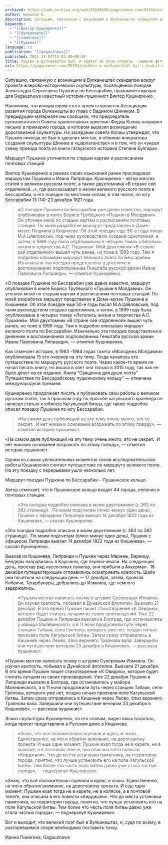 ```yaml
---
archived: https://web.archive.org/web/20240630/gagauznews.com/99104/pushkin-v-vulkaneshtah-byl-i-hvatit-ob-etom-sporit-mnenie-avtoritetnogo-issledovatelya.html
author: Николай К.
description: Ситуацию, связанную с возникшим в Вулканештах скандалом вокруг проекта жанрово-исторической скульптуры, посвященной поездке Александра Сергеевича Пушкина по Бессарабии, прокомментировал для Gagauznews известный историк-пушкинист Виктор Кушниренко. Напомним, что инициатором этого проекта является Ассоциация развития города Вулканешты во главе с Вадимом Шиником. В предыдущем материале мы сообщали, что председатель вулканештского Совета православных христиан Федор Колиш направил письмо в примарию города, в котором выразил возмущение дороговизной скульптуры. На заседании совета Колиш утверждал, что Пушкин никогда не был в здешних местах, и обвинил инициатора создания скульптуры Шиника в «шарлатанстве» и в том, что он «украл схему проезда поэта из книги гагаузского историка Степана Булгара». […]
keywords:
  - "[[Виктор Кушниренко]]"
  - "[[Вулканешты]]"
  - "[[памятник]]"
  - "[[Пушкин]]"
language: ru
publication: "[[gagauznews]]"
published: 2021-11-04T15:03:08+00:00
title: Пушкин в Вулканештах был, и хватит об этом спорить - мнение авторитетного исследователя
url: https://gagauznews.com/99104/pushkin-v-vulkaneshtah-byl-i-hvatit-ob-etom-sporit-mnenie-avtoritetnogo-issledovatelya.html
---
```


Ситуацию, связанную с возникшим в Вулканештах скандалом вокруг проекта жанрово-исторической скульптуры, посвященной поездке Александра Сергеевича Пушкина по Бессарабии, прокомментировал для Gagauznews известный историк-пушкинист Виктор Кушниренко.

Напомним, что инициатором этого проекта является Ассоциация развития города Вулканешты во главе с Вадимом Шиником. В предыдущем материале мы сообщали, что председатель вулканештского Совета православных христиан Федор Колиш направил письмо в примарию города, в котором выразил возмущение дороговизной скульптуры. На заседании совета Колиш утверждал, что Пушкин никогда не был в здешних местах, и обвинил инициатора создания скульптуры Шиника в «шарлатанстве» и в том, что он «украл схему проезда поэта из книги гагаузского историка Степана Булгара».



Маршрут Пушкина уточнялся по старым картам и расписанием почтовых станций

Виктор Кушниренко в рамках своих изысканий ранее проследовал маршрутом Пушкина и Ивана Липранди. Кушниренко – автор многих статей о великом русском поэте, а также двухтомника «В стране сей отдаленной…», где рассказывает о жизни великого русского поэта в Бессарабии, о его поездке по местным селам, в том числе, по югу Бессарабии 13 (14)-23 декабря 1821 года.

> «О поездке Пушкина по Бессарабии уже давно известно, маршрут опубликован в книге Бориса Трубецкого «Пушкин в Молдавии». Он уточнен мной по старым картам и расписаниям почтовых станций. По моей разработке маршрут представлен в Доме-музее Пушкина в Кишиневе. Об этой поездке еще 50-е годы писал М.А.Цявловский, под чьим руководством создана однотомная, а затем, в 1999 году была опубликована в четырех томах «Летопись жизни и творчества А.С. Пушкина». Мой двухтомник «В стране сей отдаленной» вышел чуть ранее, но тоже в 1999 году. Там я подробно описываю маршрут великого поэта по Бессарабии. Изначально эта поездка представлена в дневнике и воспоминаниях подполковника Генштаба русской армии Ивана Павловича Липранди», — отметил Кушниренко.

«О поездке Пушкина по Бессарабии уже давно известно, маршрут опубликован в книге Бориса Трубецкого «Пушкин в Молдавии». Он уточнен мной по старым картам и расписаниям почтовых станций. По моей разработке маршрут представлен в Доме-музее Пушкина в Кишиневе. Об этой поездке еще 50-е годы писал М.А.Цявловский, под чьим руководством создана однотомная, а затем, в 1999 году была опубликована в четырех томах «Летопись жизни и творчества А.С. Пушкина». Мой двухтомник «В стране сей отдаленной» вышел чуть ранее, но тоже в 1999 году. Там я подробно описываю маршрут великого поэта по Бессарабии. Изначально эта поездка представлена в дневнике и воспоминаниях подполковника Генштаба русской армии Ивана Павловича Липранди», — отметил Кушниренко.

Как отмечает историк, в 1983 -1984 годах газета «Молодежь Молдавии» опубликовала 15 его очерков на эту тему. Тогда началось его путешествие по маршруту русского поэта. Через какое-то время он начал писать книгу, но вышла в свет она только в 2015 году, так как не было денег на ее издание. Книга “Священна для души поэта” Путешествие по Бессарабскому пушкинскому кольцу” — отмечена международной премией.

Кушниренко продолжает писать и публиковать свои работы о великом русском поэте, так в прошлом году по просьбе кагульского краеведа он написал статью к юбилею Кагульской битвы, где также подробно описал поездку Пушкина по югу Бессарабии.

> «На самом деле публикаций на эту тему очень много, это не секрет.  И нет никаких оснований возражать по этому поводу», — отметил историк-пушкинист.

«На самом деле публикаций на эту тему очень много, это не секрет.  И нет никаких оснований возражать по этому поводу», — отметил историк-пушкинист.

Одним из самых увлекательных моментов своей исследовательской работы Кушниренко считает путешествие по маршруту великого поэта. На эту поездку с перерывами ушло несколько лет.

Маршрут поездки Пушкина по Бессарабии – Пушкинское кольцо

Автор отмечает, что в Пушкинское кольцо входят 44 города, селения и почтовых станции.

> «Эта поездка подробно описана в моем двухтомнике (с 363 по 382 страницу).  По моим подсчетам (плюс-минус один день), Пушкин с офицером Липранди выехал 14 декабря 1822 года из Кишинева», — сказал Кушниренко.

«Эта поездка подробно описана в моем двухтомнике (с 363 по 382 страницу).  По моим подсчетам (плюс-минус один день), Пушкин с офицером Липранди выехал 14 декабря 1822 года из Кишинева», — сказал Кушниренко.

Выехав из Кишинева, Липранди и Пушкин через Мерены, Варницу, Бендеры направились в Каушаны, где переночевали. На следующий день, проехав ряд населенных пунктов, они прибыли в Аккерман.  16 декабря путешествующие отправились осматривать крепость. Шабо они посетили на следующий день — 17 декабря, затем, проехав Кибакчи, Татарбунары, добрались до Измаила, где немного задержались.



> «Пушкин мечтал написать поэму о штурме Суворовым Измаила. Он изучал крепость, побывал в Дунайской флотилии. Выехали 21 декабря. В это время Пушкин пишет стихотворение «К Овидию», которое будет считать лучшим из своих произведений. Уже 22 декабря Пушкин и Липранди въехали в Болград, где остановились у майора Малевинского, а в 11 ночи продолжили путь через станцию Табаки, село Гречены, которого уже нет, поздно ночью проехали поле Кагульской битвы. Затем сразу отправились в Кишинев через Леово, близ верхнего Траянова вала. Завершили они путешествие вечером 23 декабря в Кишиневе», — рассказа пушкинист.

«Пушкин мечтал написать поэму о штурме Суворовым Измаила. Он изучал крепость, побывал в Дунайской флотилии. Выехали 21 декабря. В это время Пушкин пишет стихотворение «К Овидию», которое будет считать лучшим из своих произведений. Уже 22 декабря Пушкин и Липранди въехали в Болград, где остановились у майора Малевинского, а в 11 ночи продолжили путь через станцию Табаки, село Гречены, которого уже нет, поздно ночью проехали поле Кагульской битвы. Затем сразу отправились в Кишинев через Леово, близ верхнего Траянова вала. Завершили они путешествие вечером 23 декабря в Кишиневе», — рассказа пушкинист.

Эскиз скульптуры Кушниренко, по его словам, видел лишь вскользь, когда проект представляли в Русском доме в Кишиневе.

> «Знаю, что все положительно оценили и идею, и эскиз. Единственное, на что я обратил внимание, на дороговизну проекта. И еще один момент: Пушкин ехал тогда не в карете, не в коляске, а в почтовой телеге, она описана в его повести «Кирджали». Что до места установки памятника, на территории города, понятно, что лучше установить его на поле Кагульской битвы. Тем более что часть поля битвы давно уже стала частью города», — подчеркнул Кушниренко.

«Знаю, что все положительно оценили и идею, и эскиз. Единственное, на что я обратил внимание, на дороговизну проекта. И еще один момент: Пушкин ехал тогда не в карете, не в коляске, а в почтовой телеге, она описана в его повести «Кирджали». Что до места установки памятника, на территории города, понятно, что лучше установить его на поле Кагульской битвы. Тем более что часть поля битвы давно уже стала частью города», — подчеркнул Кушниренко.

Вот и выходит, что великий поэт был в Вулканештах, и, судя по всему, в разгоревшемся споре необходимо поставить точку.

Ирина Пинегина, Gagauznews